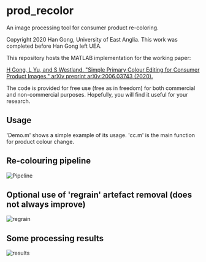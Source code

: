 # prod_recolor
An image processing tool for consumer product re-coloring.

Copyright 2020 Han Gong, University of East Anglia. This work was completed before Han Gong left UEA.

This repository hosts the MATLAB implementation for the working paper:

[H Gong, L Yu, and S Westland. "Simple Primary Colour Editing for Consumer Product Images." arXiv preprint arXiv:2006.03743  (2020).](http://arxiv.org/abs/2006.03743)


The code is provided for free use (free as in freedom) for both commercial and non-commercial purposes. Hopefully, you will find it useful for your research.

## Usage
'Demo.m' shows a simple example of its usage. 'cc.m' is the main function for product colour change.

## Re-colouring pipeline
![Pipeline](http://www2.cmp.uea.ac.uk/~ybb15eau/projects/recoloring/pipeline.jpg)

## Optional use of 'regrain' artefact removal (does not always improve)
![regrain](http://www2.cmp.uea.ac.uk/~ybb15eau/projects/recoloring/regrain.jpg)

## Some processing results
![results](http://www2.cmp.uea.ac.uk/~ybb15eau/projects/recoloring/res.jpg)
